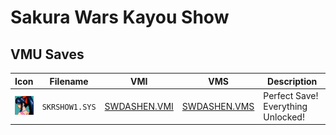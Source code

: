 # Sakura Wars Kayou Show

## VMU Saves

| Icon | Filename | VMI | VMS | Description |
|------|----------|-----|-----|-------------|
| ![Sakura Wars Kayou Show](../icons/SKRSHOW1.SYS.GIF) | `SKRSHOW1.SYS` | [SWDASHEN.VMI](SWDASHEN.VMI) | [SWDASHEN.VMS](SWDASHEN.VMS) | Perfect Save! Everything Unlocked! |
